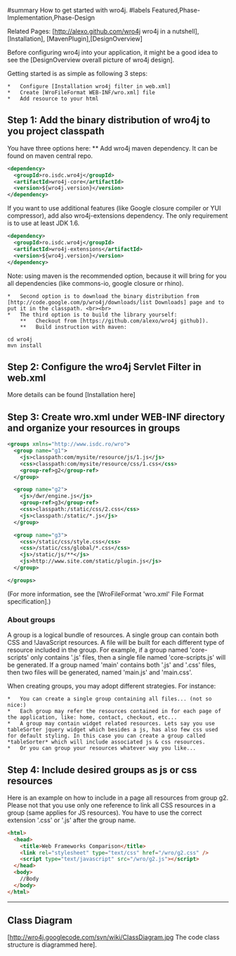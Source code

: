 #summary How to get started with wro4j.
#labels Featured,Phase-Implementation,Phase-Design

Related Pages: [http://alexo.github.com/wro4j wro4j in a nutshell], [Installation], [MavenPlugin],[DesignOverview]

Before configuring wro4j into your application, it might be a good idea to see the [DesignOverview overall picture of wro4j design]. 


Getting started is as simple as following 3 steps:

    *   Configure [Installation wro4j filter in web.xml]
    *   Create [WroFileFormat WEB-INF/wro.xml] file
    *   Add resource to your html


## Step 1: Add the binary distribution of wro4j to you project classpath 

You have three options here:
  ** Add wro4j maven dependency. It can be found on maven central repo.
```xml
<dependency>
  <groupId>ro.isdc.wro4j</groupId>
  <artifactId>wro4j-core</artifactId>
  <version>${wro4j.version}</version>
</dependency>
```

If you want to use additional features (like Google closure compiler or YUI compressor), add also wro4j-extensions dependency. The only requirement is to use at least JDK 1.6.
```xml
<dependency>
  <groupId>ro.isdc.wro4j</groupId>
  <artifactId>wro4j-extensions</artifactId>
  <version>${wro4j.version}</version>
</dependency>
```

Note: using maven is the recommended option, because it will bring for you all dependencies (like commons-io, google closure or rhino).

    *   Second option is to download the binary distribution from [http://code.google.com/p/wro4j/downloads/list Downloads] page and to put it in the classpath. <br><br>
    *   The third option is to build the library yourself:    
        **   Checkout from [https://github.com/alexo/wro4j github]).
        **   Build instruction with maven:
```
cd wro4j
mvn install
```


## Step 2: Configure the wro4j Servlet Filter in web.xml 
More details can be found [Installation here]

## Step 3: Create wro.xml under WEB-INF directory and organize your resources in groups 

```xml
<groups xmlns="http://www.isdc.ro/wro">
  <group name="g1">
    <js>classpath:com/mysite/resource/js/1.js</js>
    <css>classpath:com/mysite/resource/css/1.css</css>
    <group-ref>g2</group-ref>
  </group>

  <group name="g2">
    <js>/dwr/engine.js</js>
    <group-ref>g3</group-ref>
    <css>classpath:/static/css/2.css</css>
    <js>classpath:/static/*.js</js>
  </group>

  <group name="g3">
    <css>/static/css/style.css</css>
    <css>/static/css/global/*.css</css>
    <js>/static/js/**</js>
    <js>http://www.site.com/static/plugin.js</js>
  </group>

</groups>
```

  (For more information, see the [WroFileFormat 'wro.xml' File Format specification].)

### About groups 
A group is a logical bundle of resources. A single group can contain both CSS and !JavaScript resources.  A file will be built for each different type of resource included in the group. For example, if a group named 'core-scripts' only contains '.js' files, then a single file named 'core-scripts.js' will be generated.  If a group named 'main' contains both '.js' and '.css' files, then two files will be generated, named 'main.js' and 'main.css'.

When creating groups, you may adopt different strategies. For instance:

    *   You can create a single group containing all files... (not so nice:)
    *   Each group may refer the resources contained in for each page of the application, like: home, contact, checkout, etc... 
    *   A group may contain widget related resources. Lets say you use tableSorter jquery widget which besides a js, has also few css used for default styling. In this case you can create a group called *tableSorter* which will include associated js & css resources. 
    *   Or you can group your resources whatever way you like...

## Step 4: Include desired groups as js or css resources 

Here is an example on how to include in a page all resources from group g2. Please not that you use only one reference to link all CSS resources in a group (same applies for JS resources). You have to use the correct extension '.css' or '.js' after the group name.

```html
<html>
  <head>
    <title>Web Frameworks Comparison</title>
    <link rel="stylesheet" type="text/css" href="/wro/g2.css" />
    <script type="text/javascript" src="/wro/g2.js"></script>
  </head>
  <body>
    //Body
  </body>
</html>
```

----

## Class Diagram 

[http://wro4j.googlecode.com/svn/wiki/ClassDiagram.jpg The code class structure is diagrammed here].